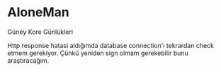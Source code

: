 # AloneMan
Güney Kore Günlükleri

Http response hatasi aldığımda database connection'ı tekrardan check etmem gerekiyor. Çünkü yeniden sign olmam gerekebilir bunu araştıracağım.
